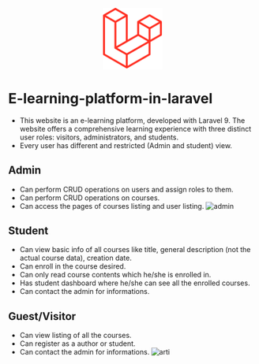 <p align="center">
  <img
    src="https://github.com/majda-dev/e-learning-website/blob/main/public/images/laravel.png?raw=true"
    alt="laravel's custom image"
   width='120';"
  />
</p>

# E-learning-platform-in-laravel
- This website is an e-learning platform, developed with Laravel 9. The website offers a comprehensive learning experience with three distinct user roles: visitors, administrators, and students.
- Every user has different and restricted (Admin and student) view.

## Admin
- Can perform CRUD operations on users and assign roles to them.
- Can perform CRUD operations on courses.
- Can access the pages of courses listing and user listing.
![admin](https://github.com/majda-dev/e-learning-website/assets/112486265/ab0364a1-f8b3-4d90-8ffc-ab28a686cd93)

## Student
- Can view basic info of all courses like title, general description (not the actual course data), creation date.
- Can enroll in the course desired.
- Can only read course contents which he/she is enrolled in.
- Has student dashboard where he/she can see all the enrolled courses.
- Can contact the admin for informations.

## Guest/Visitor
- Can view listing of all the courses.
- Can register as a author or student.
- Can contact the admin for informations.
![arti](https://github.com/majda-dev/e-learning-website/assets/112486265/a0cef6a4-d05c-44b9-8751-d4ebdadd1e97)
